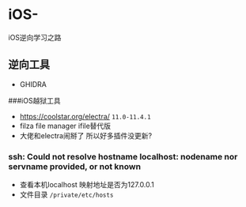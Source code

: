 # iOS-
iOS逆向学习之路

## 逆向工具
* GHIDRA

###iOS越狱工具
* <https://coolstar.org/electra/>  `11.0-11.4.1` 
* filza file manager  ifile替代版
* 大佬和electra闹掰了 所以好多插件没更新?

### ssh: Could not resolve hostname localhost: nodename nor servname provided, or not known

* 查看本机localhost 映射地址是否为127.0.0.1
* 文件目录 ```/private/etc/hosts```